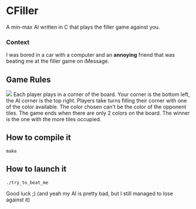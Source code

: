 # CFiller
A min-max AI written in C that plays the filler game against you.
### Context
I was bored in a car with a computer and an **annoying** friend that was beating me at the filler game on iMessage.
## Game Rules
![](https://github.com/Hugola/file_upload/blob/master/CFiller/game.png?raw=true)
Each player plays in a corner of the board. Your corner is the bottom left, the AI corner is the top right.
Players take turns filling their corner with one of the color available. The color chosen can't be the color of the opponent tiles.
The game ends when there are only 2 colors on the board.
The winner is the one with the more tiles occupied.
## How to compile it
```
make
```
## How to launch it
```
./try_to_beat_me
```
Good luck ;)
(and yeah my AI is pretty bad, but I still managed to lose against it)